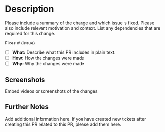# Description

Please include a summary of the change and which issue is fixed. Please also include relevant motivation and context. List any dependencies that are required for this change.

Fixes # (issue)

- [ ] **What:** Describe what this PR includes in plain text.
- [ ] **How:** How the changes were made
- [ ] **Why:** Why the changes were made

## Screenshots

Embed videos or screenshots of the changes

## Further Notes

Add additional information here. If you have created new tickets after creating this PR related to this PR, please add them here.
